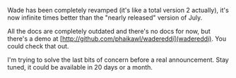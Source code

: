 Wade has been completely revamped (it's like a total version 2 actually), it's now infinite times better than the "nearly released" version of July.

All the docs are completely outdated and there's no docs for now, but there's a demo at [http://github.com/phaikawl/wadereddi](wadereddi). You could check that out.

I'm trying to solve the last bits of concern before a real announcement.
Stay tuned, it could be available in 20 days or a month.
